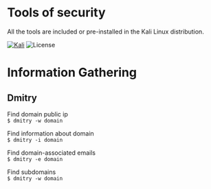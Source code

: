# Tools of security

All the tools are included or pre-installed in the Kali Linux distribution.   

[![Kali](https://img.shields.io/badge/Kali-268BEE?style=for-the-badge&logo=kalilinux&logoColor=white)](https://www.kali.org/blog/kali-linux-2023-1-release/)
![License](https://img.shields.io/badge/version-2023-green) 


# Information Gathering

## Dmitry  
Find domain public ip  
``
$ dmitry -w domain  
``  

Find information about domain  
``
$ dmitry -i domain  
``

Find domain-associated emails  
``
$ dmitry -e domain  
``

Find subdomains  
``
$ dmitry -w domain  
``
